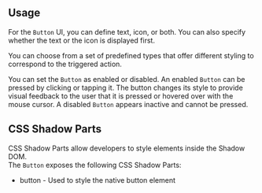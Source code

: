 ## Usage

For the `Button` UI, you can define text, icon, or both. You can also specify whether the text or the icon is displayed first.  
  
You can choose from a set of predefined types that offer different styling to correspond to the triggered action.  
  
You can set the `Button` as enabled or disabled. An enabled `Button` can be pressed by clicking or tapping it. The button changes its style to provide visual feedback to the user that it is pressed or hovered over with the mouse cursor. A disabled `Button` appears inactive and cannot be pressed.

## CSS Shadow Parts

<ui5-link target="_blank" href="https://developer.mozilla.org/en-US/docs/Web/CSS/::part">CSS Shadow Parts</ui5-link> allow developers to style elements inside the Shadow DOM.  
The `Button` exposes the following CSS Shadow Parts:

*   button - Used to style the native button element